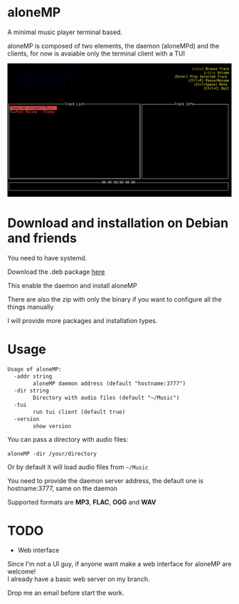 # aloneMP

A minimal music player terminal based.

aloneMP is composed of two elements, the daemon (aloneMPd) and the clients, for now is avaiable only the terminal client with a TUI

<img src="demo.gif" alt="demo">

# Download and installation on Debian and friends

You need to have systemd.

Download the .deb package <a href="https://github.com/marcktomack/aloneMP/releases">here</a>

This enable the daemon and install aloneMP

There are also the zip with only the binary if you want to configure all the things manually

I will provide more packages and installation types.

# Usage

```
Usage of aloneMP:
  -addr string
        aloneMP daemon address (default "hostname:3777")
  -dir string
        Directory with audio files (default "~/Music")
  -tui
        run tui client (default true)
  -version
        show version

```

You can pass a directory with audio files:

`aloneMP -dir /your/directory`

Or by default it will load audio files from `~/Music`

You need to provide the daemon server address, the default one is hostname:3777, same on the daemon

Supported formats are <b>MP3</b>, <b>FLAC</b>, <b>OGG</b> and <b>WAV</b>

# TODO

- Web interface

Since I'm not a UI guy, if anyone want make a web interface for aloneMP are welcome!<br>
I already have a basic web server on my branch.

Drop me an email before start the work.


